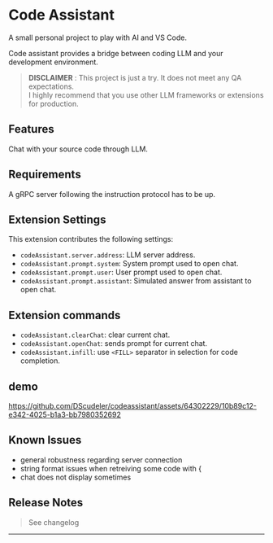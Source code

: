 # Code Assistant
A small personal project to play with AI and VS Code.

Code assistant provides a bridge between coding LLM and your development environment.

> **DISCLAIMER** : This project is just a try. It does not meet any QA expectations.    
> I highly recommend that you use other LLM frameworks or extensions for production.

## Features
Chat with your source code through LLM.

## Requirements
A gRPC server following the instruction protocol has to be up.

## Extension Settings
This extension contributes the following settings:

* `codeAssistant.server.address`: LLM server address.
* `codeAssistant.prompt.system`: System prompt used to open chat.
* `codeAssistant.prompt.user`: User prompt used to open chat.
* `codeAssistant.prompt.assistant`: Simulated answer from assistant to open chat.

## Extension commands
* `codeAssistant.clearChat`: clear current chat.
* `codeAssistant.openChat`: sends prompt for current chat.
* `codeAssistant.infill`: use `<FILL>` separator in selection for code completion.

## demo
https://github.com/DScudeler/codeassistant/assets/64302229/10b89c12-e342-4025-b1a3-bb7980352692


## Known Issues
- general robustness regarding server connection
- string format issues when retreiving some code with \{
- chat does not display sometimes

## Release Notes
> See changelog

---
